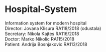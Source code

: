 # Hospital-System
Information system for modern hospital <br/>
Director: Jovana Klisura RA118/2018 (odustala) <br/>
Secretary: Nikola Kajtes RA116/2018 <br/>
Doctor: Marko Nikolic RA115/2018 <br/>
Patient: Andrija Bosnjakovic RA113/2018 <br/>